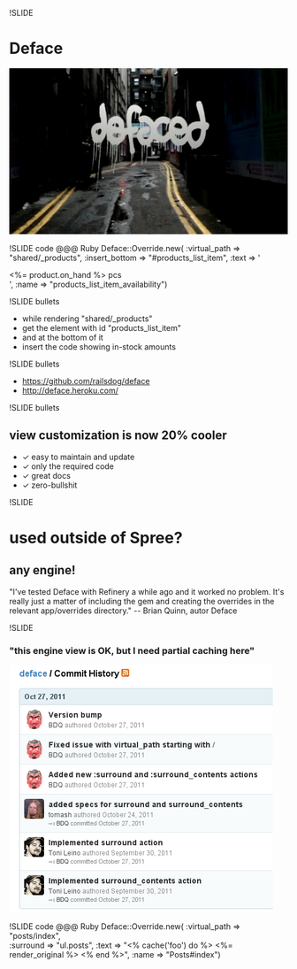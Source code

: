 !SLIDE

# Deface

<img src="defaced.jpg" height="300" />


!SLIDE code
    @@@ Ruby
    Deface::Override.new(
      :virtual_path  => "shared/_products",
      :insert_bottom => "#products_list_item",
      :text => '<div class="availability">
                  <%= product.on_hand %> pcs
                </div>',
      :name    => "products_list_item_availability")


!SLIDE bullets

* while rendering "shared/\_products"
* get the element with id "products\_list\_item"
* and at the bottom of it
* insert the code showing in-stock amounts


!SLIDE bullets

* https://github.com/railsdog/deface
* http://deface.heroku.com/


!SLIDE bullets

## view customization is now 20% cooler

* ✓ easy to maintain and update
* ✓ only the required code
* ✓ great docs
* ✓ zero-bullshit


!SLIDE

# used outside of Spree?

## any engine!

"I've tested Deface with Refinery a while ago and it worked no problem. It's really just a matter of including the gem and creating the overrides in the relevant app/overrides directory."
-- Brian Quinn, autor Deface


!SLIDE

### "this engine view is OK, but I need partial caching here"

<img src="commits.png" height="447" />


!SLIDE code
    @@@ Ruby
    Deface::Override.new(
      :virtual_path => "posts/index",  
      :surround => "ul.posts",
      :text => "<% cache('foo') do %>
                  <%= render_original %>
                <% end %>",
      :name => "Posts#index")

